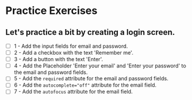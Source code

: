 # Practice Exercises

## Let's practice a bit by creating a login screen.

- [ ] 1 - Add the input fields for email and password.
- [ ] 2 - Add a checkbox with the text 'Remember me'.
- [ ] 3 - Add a button with the text 'Enter'.
- [ ] 4 - Add the Placeholder 'Enter your email' and 'Enter your password' to the email and password fields.
- [ ] 5 - Add the `required` attribute for the email and password fields.
- [ ] 6 - Add the `autocomplete="off"` attribute for the email field.
- [ ] 7 - Add the `autofocus` attribute for the email field.